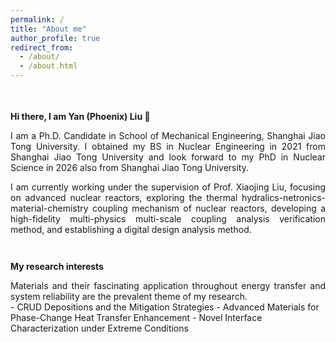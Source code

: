 ```yaml
---
permalink: /
title: "About me"
author_profile: true
redirect_from: 
  - /about/
  - /about.html
---
```

<div style="height: 1.5em;"></div>

**Hi there, I am Yan (Phoenix) Liu 👋**

<div style="text-align: justify">
I am a Ph.D. Candidate in School of Mechanical Engineering, Shanghai Jiao Tong University. I obtained my BS in Nuclear Engineering in 2021 from Shanghai Jiao Tong University and look forward to my PhD in Nuclear Science in 2026 also from Shanghai Jiao Tong University.
</div>
<div style="height: 1.0em;"></div>
<div style="text-align: justify">
I am currently working under the supervision of Prof. Xiaojing Liu, focusing on advanced nuclear reactors, exploring the thermal hydralics-netronics-material-chemistry coupling mechanism of nuclear reactors, developing a high-fidelity multi-physics multi-scale coupling analysis verification method, and establishing a digital design analysis method.
</div>

<div style="height: 2.0em;"></div>

**My research interests**

<div style="text-align: justify">
Materials and their fascinating application throughout energy transfer and system reliability are the prevalent theme of my research.
</div>
- CRUD Depositions and the Mitigation Strategies
- Advanced Materials for Phase-Change Heat Transfer Enhancement
- Novel Interface Characterization under Extreme Conditions

